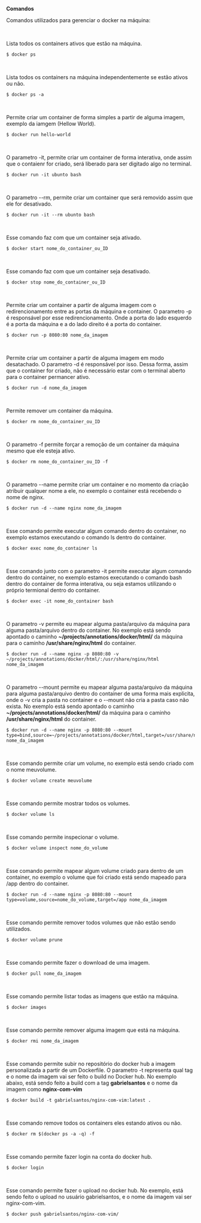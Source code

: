 **Comandos**
<p>Comandos utilizados para gerenciar o docker na máquina:</p>

</br>
<p>Lista todos os containers ativos que estão na máquina.</p>
<pre>
<code>$ docker ps</code>
</pre>

</br>
<p>Lista todos os containers na máquina independentemente se estão ativos ou não.</p>
<pre>
<code>$ docker ps -a</code>
</pre>

</br>
<p>Permite criar um container de forma simples a partir de alguma imagem, exemplo da iamgem (Hellow World).</p>
<pre>
<code>$ docker run hello-world</code>
</pre>

</br>
<p>O parametro -it, permite criar um container de forma interativa, onde assim que o contaienr for criado, será liberado para ser digitado algo no terminal.</p>
<pre>
<code>$ docker run -it ubunto bash</code>
</pre>

</br>
<p>O parametro --rm, permite criar um container que será removido assim que ele for desativado.</p>
<pre>
<code>$ docker run -it --rm ubunto bash</code>
</pre>

</br>
<p>Esse comando faz com que um container seja ativado.</p>
<pre>
<code>$ docker start nome_do_container_ou_ID</code>
</pre>

</br>
<p>Esse comando faz com que um container seja desativado.</p>
<pre>
<code>$ docker stop nome_do_container_ou_ID</code>
</pre>

</br>
<p>Permite criar um container a partir de alguma imagem com o redirencionamento entre as portas da máquina e container. O parametro -p é responsável por esse redirencionamento. Onde a porta do lado esquerdo é a porta da máquina e a do lado direito é a porta do container.</p>
<pre>
<code>$ docker run -p 8080:80 nome_da_imagem</code>
</pre>

</br>
<p>Permite criar um container a partir de alguma imagem em modo desatachado. O parametro -d é responsável por isso. Dessa forma, assim que o container for criado, não é necessário estar com o terminal aberto para o container permancer ativo.</p>
<pre>
<code>$ docker run -d nome_da_imagem</code>
</pre>

</br>
<p>Permite remover um container da máquina.</p>
<pre>
<code>$ docker rm nome_do_container_ou_ID</code>
</pre>

</br>
<p>O parametro -f permite forçar a remoção de um container da máquina mesmo que ele esteja ativo.</p>
<pre>
<code>$ docker rm nome_do_container_ou_ID -f</code>
</pre>

</br>
<p>O parametro --name permite criar um container e no momento da criação atribuir qualquer nome a ele, no exemplo o container está recebendo o nome de nginx.</p>
<pre>
<code>$ docker run -d --name nginx nome_da_imagem</code>
</pre>

</br>
<p>Esse comando permite executar algum comando dentro do container, no exemplo estamos executando o comando ls dentro do container.</p>
<pre>
<code>$ docker exec nome_do_container ls</code>
</pre>

</br>
<p>Esse comando junto com o parametro -it permite executar algum comando dentro do container, no exemplo estamos executando o comando bash dentro do container de forma interativa, ou seja estamos utilizando o próprio termional dentro do container.</p>
<pre>
<code>$ docker exec -it nome_do_container bash</code>
</pre>

</br>
<p>O parametro -v permite eu mapear alguma pasta/arquivo da máquina para alguma pasta/arquivo dentro do container. No exemplo está sendo apontado o caminho <strong>~/projects/annotations/docker/html/</strong> da máquina para o caminho <strong>/usr/share/nginx/html</strong> do container.</p>
<pre>
<code>$ docker run -d --name nginx -p 8080:80 -v ~/projects/annotations/docker/html/:/usr/share/nginx/html nome_da_imagem</code>
</pre>

</br>
<p>O parametro --mount permite eu mapear alguma pasta/arquivo da máquina para alguma pasta/arquivo dentro do container de uma forma mais explicita, onde o -v cria a pasta no container e o --mount não cria a pasta caso não exista. No exemplo está sendo apontado o caminho <strong>~/projects/annotations/docker/html/</strong> da máquina para o caminho <strong>/usr/share/nginx/html</strong> do container.</p>
<pre>
<code>$ docker run -d --name nginx -p 8080:80 --mount type=bind,source=~/projects/annotations/docker/html,target=/usr/share/nginx/html nome_da_imagem</code>
</pre>

</br>
<p>Esse comando permite criar um volume, no exemplo está sendo criado com o nome meuvolume.</p>
<pre>
<code>$ docker volume create meuvolume</code>
</pre>

</br>
<p>Esse comando permite mostrar todos os volumes.</p>
<pre>
<code>$ docker volume ls</code>
</pre>

</br>
<p>Esse comando permite inspecionar o volume.</p>
<pre>
<code>$ docker volume inspect nome_do_volume</code>
</pre>

</br>
<p>Esse comando permite mapear algum volume criado para dentro de um container, no exemplo o volume que foi criado está sendo mapeado para /app dentro do container.</p>
<pre>
<code>$ docker run -d --name nginx -p 8080:80 --mount type=volume,source=nome_do_volume,target=/app nome_da_imagem</code>
</pre>

</br>
<p>Esse comando permite remover todos volumes que não estão sendo utilizados.</p>
<pre>
<code>$ docker volume prune</code>
</pre>

</br>
<p>Esse comando permite fazer o download de uma imagem.</p>
<pre>
<code>$ docker pull nome_da_imagem</code>
</pre>

</br>
<p>Esse comando permite listar todas as imagens que estão na máquina.</p>
<pre>
<code>$ docker images</code>
</pre>

</br>
<p>Esse comando permite remover alguma imagem que está na máquina.</p>
<pre>
<code>$ docker rmi nome_da_imagem</code>
</pre>

</br>
<p>Esse comando permite subir no repositório do docker hub a imagem personalizada a partir de um Dockerfile. O parametro -t representa qual tag e o nome da imagem vai ser feito o build no Docker hub. No exemplo abaixo, está sendo feito a build com a tag <strong>gabrielsantos</strong> e o nome da imagem como <strong>nginx-com-vim</strong></p>
<pre>
<code>$ docker build -t gabrielsantos/nginx-com-vim:latest .</code>
</pre>

</br>
<p>Esse comando remove todos os containers eles estando ativos ou não.</p>
<pre>
<code>$ docker rm $(docker ps -a -q) -f</code>
</pre>

</br>
<p>Esse comando permite fazer login na conta do docker hub.</p>
<pre>
<code>$ docker login</code>
</pre>

</br>
<p>Esse comando permite fazer o upload no docker hub. No exemplo, está sendo feito o upload no usuário gabrielsantos, e o nome da imagem vai ser nginx-com-vim.</p>
<pre>
<code>$ docker push gabrielsantos/nginx-com-vim/</code>
</pre>